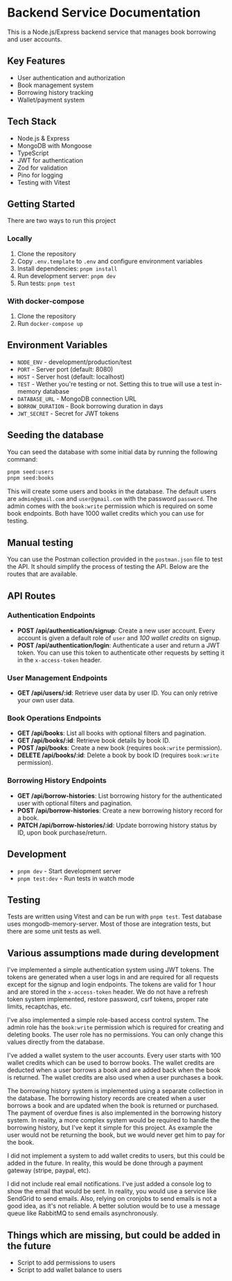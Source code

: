 # Backend Service Documentation

This is a Node.js/Express backend service that manages book borrowing and user accounts.

## Key Features

- User authentication and authorization
- Book management system
- Borrowing history tracking
- Wallet/payment system

## Tech Stack

- Node.js & Express
- MongoDB with Mongoose
- TypeScript
- JWT for authentication
- Zod for validation
- Pino for logging
- Testing with Vitest

## Getting Started

There are two ways to run this project

### Locally

1. Clone the repository
2. Copy `.env.template` to `.env` and configure environment variables
3. Install dependencies: `pnpm install`
4. Run development server: `pnpm dev`
5. Run tests: `pnpm test`

### With docker-compose

1. Clone the repository
2. Run `docker-compose up`

## Environment Variables

- `NODE_ENV` - development/production/test
- `PORT` - Server port (default: 8080)
- `HOST` - Server host (default: localhost)
- `TEST` - Wether you're testing or not. Setting this to true will use a test in-memory database
- `DATABASE_URL` - MongoDB connection URL
- `BORROW_DURATION` - Book borrowing duration in days
- `JWT_SECRET` - Secret for JWT tokens

## Seeding the database

You can seed the database with some initial data by running the following command:

```bash
pnpm seed:users
pnpm seed:books
```

This will create some users and books in the database.
The default users are `admin@gmail.com` and `user@gmail.com` with the password `password`.
The admin comes with the `book:write` permission which is required on some book endpoints.
Both have 1000 wallet credits which you can use for testing.

## Manual testing

You can use the Postman collection provided in the `postman.json` file to test the API. It should simplify the process of testing the API. Below are the routes that are available.

## API Routes

### Authentication Endpoints

- **POST /api/authentication/signup**: Create a new user account. Every account is given a default role of `user` and _100 wallet credits_ on signup.
- **POST /api/authentication/login**: Authenticate a user and return a JWT token. You can use this token to authenticate other requests by setting it in the `x-access-token` header.

### User Management Endpoints

- **GET /api/users/:id**: Retrieve user data by user ID. You can only retrive your own user data.

### Book Operations Endpoints

- **GET /api/books**: List all books with optional filters and pagination.
- **GET /api/books/:id**: Retrieve book details by book ID.
- **POST /api/books**: Create a new book (requires `book:write` permission).
- **DELETE /api/books/:id**: Delete a book by book ID (requires `book:write` permission).

### Borrowing History Endpoints

- **GET /api/borrow-histories**: List borrowing history for the authenticated user with optional filters and pagination.
- **POST /api/borrow-histories**: Create a new borrowing history record for a book.
- **PATCH /api/borrow-histories/:id**: Update borrowing history status by ID, upon book purchase/return.

## Development

- `pnpm dev` - Start development server
- `pnpm test:dev` - Run tests in watch mode

## Testing

Tests are written using Vitest and can be run with `pnpm test`. Test database uses mongodb-memory-server. Most of those are integration tests, but there are some unit tests as well.

## Various assumptions made during development

I've implemented a simple authentication system using JWT tokens. The tokens are generated when a user logs in and are required for all requests except for the signup and login endpoints. The tokens are valid for 1 hour and are stored in the `x-access-token` header. We do not have a refresh token system implemented, restore password, csrf tokens, proper rate limits, recaptchas, etc.

I've also implemented a simple role-based access control system. The admin role has the `book:write` permission which is required for creating and deleting books. The user role has no permissions. You can only change this values directly from the database.

I've added a wallet system to the user accounts. Every user starts with 100 wallet credits which can be used to borrow books. The wallet credits are deducted when a user borrows a book and are added back when the book is returned. The wallet credits are also used when a user purchases a book.

The borrowing history system is implemented using a separate collection in the database. The borrowing history records are created when a user borrows a book and are updated when the book is returned or purchased. The payment of overdue fines is also implemented in the borrowing history system.
In reality, a more complex system would be required to handle the borrowing history, but I've kept it simple for this project. As example the user would not be returning the book, but we would never get him to pay for the book.

I did not implement a system to add wallet credits to users, but this could be added in the future. In reality, this would be done through a payment gateway (stripe, paypal, etc).

I did not include real email notifications. I've just added a console log to show the email that would be sent. In reality, you would use a service like SendGrid to send emails. Also, relying on cronjobs to send emails is not a good idea, as it's not reliable. A better solution would be to use a message queue like RabbitMQ to send emails asynchronously.

## Things which are missing, but could be added in the future

- Script to add permissions to users
- Script to add wallet balance to users
